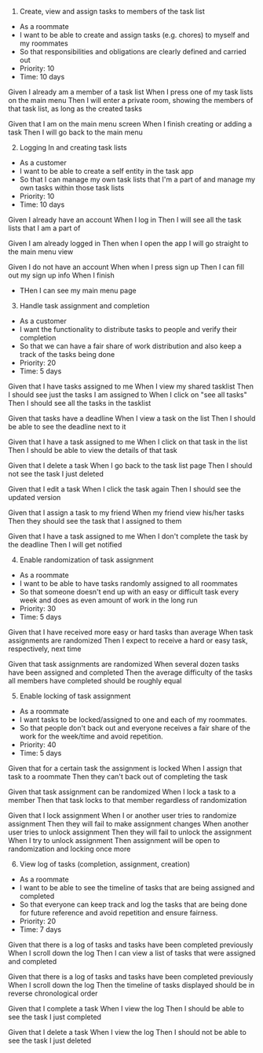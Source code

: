 1. Create, view and assign tasks to members of the task list
 - As a roommate
 - I want to be able to create and assign tasks (e.g. chores) to myself and my roommates
 - So that responsibilities and obligations are clearly defined and carried out
 - Priority: 10
 - Time: 10 days

Given I already am a member of a task list
When I press one of my task lists on the main menu
Then I will enter a private room, showing the members of that task list, as long as the created tasks

Given that I am on the main menu screen
When I finish creating or adding a task
Then I will go back to the main menu

2. Logging In and creating task lists 
 - As a customer
 - I want to be able to create a self entity in the task app
 - So that I can manage my own task lists that I'm a part of and manage my own tasks within those task lists
 - Priority: 10
 - Time: 10 days

Given I already have an account
When I log in
Then I will see all the task lists that I am a part of

Given I am already logged in
Then when I open the app
I will go straight to the main menu view

Given I do not have an account
When when I press sign up
Then I can fill out my sign up info
When I finish
 - THen I can see my main menu page

3. Handle task assignment and completion
 - As a customer
 - I want the functionality to distribute tasks to people and verify their completion
 - So that we can have a fair share of work distribution and also keep a track of the tasks being done
 - Priority: 20
 - Time: 5 days

Given that I have tasks assigned to me
When I view my shared tasklist 
Then I should see just the tasks I am assigned to
When I click on "see all tasks" 
Then I should see all the tasks in the tasklist

Given that tasks have a deadline
When I view a task on the list
Then I should be able to see the deadline next to it

Given that I have a task assigned to me
When I click on that task in the list
Then I should be able to view the details of that task

Given that I delete a task
When I go back to the task list page
Then I should not see the task I just deleted

Given that I edit a task
When I click the task again
Then I should see the updated version

Given that I assign a task to my friend
When my friend view his/her tasks
Then they should see the task that I assigned to them

Given that I have a task assigned to me
When I don't complete the task by the deadline
Then I will get notified

4. Enable randomization of task assignment
 - As a roommate
 - I want to be able to have tasks randomly assigned to all roommates
 - So that someone doesn't end up with an easy or difficult task every week and does as even amount of work in the long run
 - Priority: 30
 - Time: 5 days

Given that I have received more easy or hard tasks than average
When task assignments are randomized
Then I expect to receive a hard or easy task, respectively, next time

Given that task assignments are randomized
When several dozen tasks have been assigned and completed
Then the average difficulty of the tasks all members have completed should be roughly equal

5. Enable locking of task assignment
 - As a roommate
 - I want tasks to be locked/assigned to one and each of my roommates.
 - So that people don't back out and everyone receives a fair share of the work for the week/time and avoid repetition.
 - Priority: 40
 - Time: 5 days

Given that for a certain task the assignment is locked
When I assign that task to a roommate
Then they can't back out of completing the task

Given that task assignment can be randomized
When I lock a task to a member
Then that task locks to that member regardless of randomization

Given that I lock assignment
When I or another user tries to randomize assignment
Then they will fail to make assignment changes
When another user tries to unlock assignment
Then they will fail to unlock the assignment
When I try to unlock assignment
Then assignment will be open to randomization and locking once more

6. View log of tasks (completion, assignment, creation)
 - As a roommate
 - I want to be able to see the timeline of tasks that are being assigned and completed
 - So that everyone can keep track and log the tasks that are being done for future reference and avoid repetition and ensure fairness.
 - Priority: 20
 - Time: 7 days

Given that there is a log of tasks and tasks have been completed previously
When I scroll down the log
Then I can view a list of tasks that were assigned and completed

Given that there is a log of tasks and tasks have been completed previously
When I scroll down the log
Then the timeline of tasks displayed should be in reverse chronological order

Given that I complete a task
When I view the log
Then I should be able to see the task I just completed

Given that I delete a task
When I view the log
Then I should not be able to see the task I just deleted
